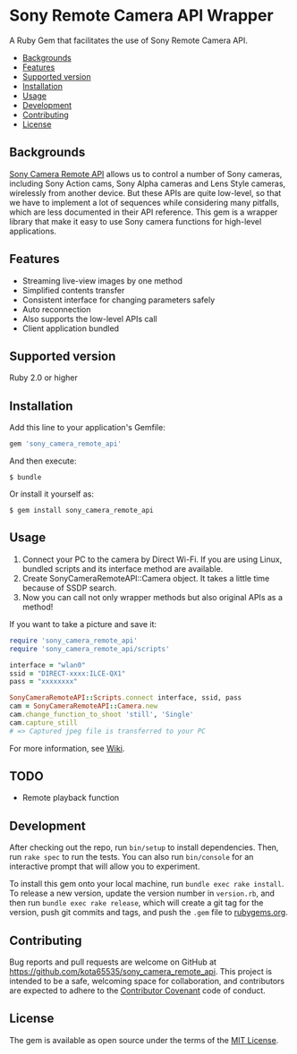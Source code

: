 # Sony Remote Camera API Wrapper

A Ruby Gem that facilitates the use of Sony Remote Camera API.

- [Backgrounds](#backgrounds)
- [Features](#features)
- [Supported version](#supported-version)
- [Installation](#installation)
- [Usage](#usage)
- [Development](#development)
- [Contributing](#contributing)
- [License](#license)


## Backgrounds

[Sony Camera Remote API](https://developer.sony.com/develop/cameras/) allows us to control a number of Sony cameras, including Sony Action cams, Sony Alpha cameras and Lens Style cameras, wirelessly from another device.
But these APIs are quite low-level, so that we have to implement a lot of sequences while considering many pitfalls, which are less documented in their API reference.
This gem is a wrapper library that make it easy to use Sony camera functions for high-level applications.


## Features

* Streaming live-view images by one method
* Simplified contents transfer
* Consistent interface for changing parameters safely
* Auto reconnection
* Also supports the low-level APIs call
* Client application bundled


## Supported version

Ruby 2.0 or higher

## Installation

Add this line to your application's Gemfile:

```ruby
gem 'sony_camera_remote_api'
```

And then execute:

    $ bundle

Or install it yourself as:

    $ gem install sony_camera_remote_api


## Usage

1. Connect your PC to the camera by Direct Wi-Fi. If you are using Linux, bundled scripts and its interface method are available.
2. Create SonyCameraRemoteAPI::Camera object. It takes a little time because of SSDP search.
3. Now you can call not only wrapper methods but also original APIs as a method!

If you want to take a picture and save it:

```ruby
require 'sony_camera_remote_api'
require 'sony_camera_remote_api/scripts'

interface = "wlan0"
ssid = "DIRECT-xxxx:ILCE-QX1"
pass = "xxxxxxxx"

SonyCameraRemoteAPI::Scripts.connect interface, ssid, pass
cam = SonyCameraRemoteAPI::Camera.new
cam.change_function_to_shoot 'still', 'Single'
cam.capture_still
# => Captured jpeg file is transferred to your PC
```

For more information, see [Wiki](https://github.com/kota65535/sony_camera_remote_api/wiki).


## TODO

* Remote playback function


## Development

After checking out the repo, run `bin/setup` to install dependencies. Then, run `rake spec` to run the tests. You can also run `bin/console` for an interactive prompt that will allow you to experiment.

To install this gem onto your local machine, run `bundle exec rake install`. To release a new version, update the version number in `version.rb`, and then run `bundle exec rake release`, which will create a git tag for the version, push git commits and tags, and push the `.gem` file to [rubygems.org](https://rubygems.org).


## Contributing

Bug reports and pull requests are welcome on GitHub at https://github.com/kota65535/sony_camera_remote_api. This project is intended to be a safe, welcoming space for collaboration, and contributors are expected to adhere to the [Contributor Covenant](http://contributor-covenant.org) code of conduct.


## License

The gem is available as open source under the terms of the [MIT License](http://opensource.org/licenses/MIT).
